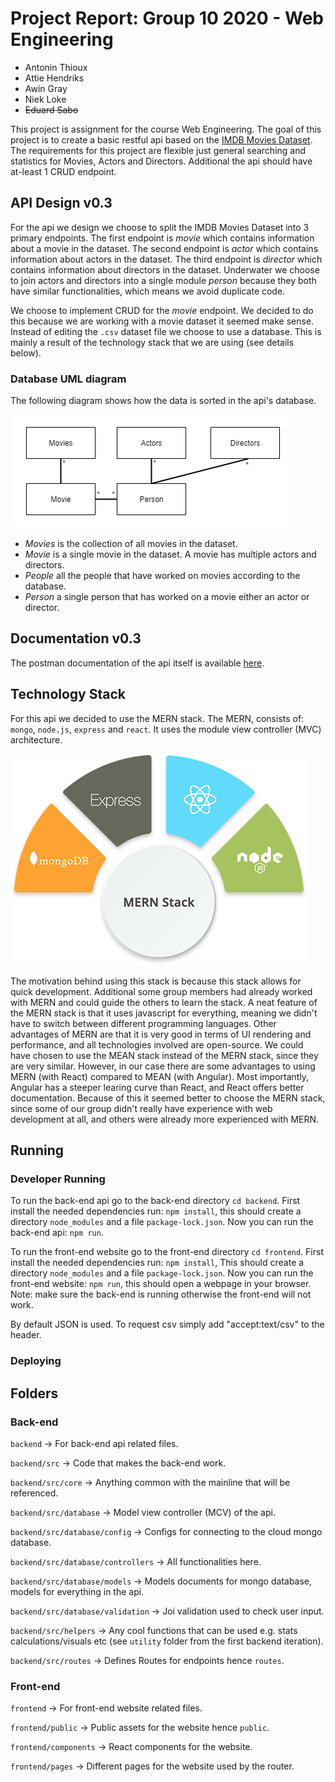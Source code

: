 # Project Report: Group 10 2020 - Web Engineering 
  * Antonin Thioux 
  * Attie Hendriks 
  * Awin Gray
  * Niek Loke
  * ~~Eduard Sabo~~

This project is assignment for the course Web Engineering.
The goal of this project is to create a basic restful api based on the
[IMDB Movies Dataset](https://www.kaggle.com/gorochu/complete-imdb-movies-dataset).
The requirements for this project are flexible just general searching and statistics for Movies, Actors and Directors.
Additional the api should have at-least 1 CRUD endpoint.

## API Design v0.3
For the api we design we choose to split the IMDB Movies Dataset into 3 primary endpoints.
The first endpoint is *movie* which contains information about a movie in the dataset.
The second endpoint is *actor* which contains information about actors in the dataset.
The third endpoint is *director* which contains information about directors in the dataset.
Underwater we choose to join actors and directors into a single module *person* because they both have similar functionalities,
which means we avoid duplicate code.

We choose to implement CRUD for the *movie* endpoint.
We decided to do this because we are working with a movie dataset it seemed make sense.
Instead of editing the `.csv` dataset file we choose to use a database.
This is mainly a result of the technology stack that we are using (see details below).

### Database UML diagram
The following diagram shows how the data is sorted in the api's database.

![UML Diagram](doc_images/api_uml2.png)
- *Movies* is the collection of all movies in the dataset.
- *Movie* is a single movie in the dataset. A movie has multiple actors and directors.
- *People* all the people that have worked on movies according to the database.
- *Person* a single person that has worked on a movie either an actor or director.

## Documentation v0.3
The postman documentation of the api itself is available
[here](https://documenter.getpostman.com/view/13748815/TVmQcad3).

## Technology Stack
For this api we decided to use the MERN stack.
The MERN, consists of: `mongo`, `node.js`, `express` and `react`.
It uses the module view controller (MVC) architecture.

![Mern Stack](doc_images/mern.png)

The motivation behind using this stack is because this stack allows for quick development.
Additional some group members had already worked with MERN and could guide the others to learn the stack.
A neat feature of the MERN stack is that it uses javascript for everything,
meaning we didn't have to switch between different programming languages.
Other advantages of MERN are that it is very good in terms of UI rendering and performance, and all technologies involved are open-source.
We could have chosen to use the MEAN stack instead of the MERN stack, since they are very similar. However, in our case there are some advantages to using MERN (with React) compared to MEAN (with Angular). Most importantly, Angular has a steeper learing curve than React, and React offers better documentation. Because of this it seemed better to choose the MERN stack, since some of our group didn't really have experience with web development at all, and others were already more experienced with MERN.

## Running
### Developer Running
To run the back-end api go to the back-end directory `cd backend`.
First install the needed dependencies run: `npm install`,
this should create a directory `node_modules` and a file `package-lock.json`.
Now you can run the back-end api: `npm run`.

To run the front-end website go to the front-end directory `cd frontend`.
First install the needed dependencies run: `npm install`,
This should create a directory `node_modules` and a file `package-lock.json`.
Now you can run the front-end website: `npm run`,
this should open a webpage in your browser.
Note: make sure the back-end is running otherwise the front-end will not work.

By default JSON is used. To request csv simply add "accept:text/csv" to the header.

### Deploying
<!-- TODO --->

## Folders
### Back-end
`backend` -> For back-end api related files.

`backend/src` -> Code that makes the back-end work.

`backend/src/core` -> Anything common with the mainline that will be referenced.

`backend/src/database` -> Model view controller (MCV) of the api.

`backend/src/database/config` -> Configs for connecting to the cloud mongo database.

`backend/src/database/controllers` -> All functionalities here.

`backend/src/database/models` -> Models documents for mongo database, models for everything in the api.

`backend/src/database/validation` -> Joi validation used to check user input.

`backend/src/helpers` -> Any cool functions that can be used e.g. stats calculations/visuals etc
(see `utility` folder from the first backend iteration).

`backend/src/routes` -> Defines Routes for endpoints hence `routes`.

### Front-end
`frontend` -> For front-end website related files.

`frontend/public` -> Public assets for the website hence `public`.

`frontend/components` -> React components for the website.

`frontend/pages` -> Different pages for the website used by the router.